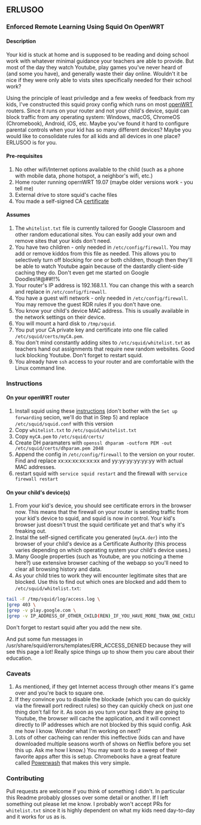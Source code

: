 ## ERLUSOO
### Enforced Remote Learning Using Squid On OpenWRT

#### Description

Your kid is stuck at home and is supposed to be reading and doing school work with whatever minimal guidance your teachers are able to provide. But most of the day they watch Youtube, play games you've never heard of (and some you have), and generally waste their day online. Wouldn't it be nice if they were only able to vists sites specifically needed for their school work?

Using the principle of least priviledge and a few weeks of feedback from my kids, I've constructed this squid proxy config which runs on most [openWRT](https://openwrt.org) routers. Since it runs on your router and not your child's device, squid can block traffic from any operating system: Windows, macOS, ChromeOS (Chromebook), Android, iOS, etc. Maybe you've found it hard to configure parental controls when your kid has so many different devices? Maybe you would like to consolidate rules for all kids and all devices in one place? ERLUSOO is for you.

#### Pre-requisites

1. No other wifi/Internet options available to the child (such as a phone with mobile data, phone hotspot, a neighbor's wifi, etc.)
1. Home router running opernWRT 19.07 (maybe older versions work - you tell me)
1. External drive to store squid's cache files
1. You made a self-signed CA [certificate](https://wiki.squid-cache.org/Features/DynamicSslCert)

#### Assumes
1. The `whitelist.txt` file is currently tailored for Google Classroom and other random educational sites. You can easily add your own and remove sites that your kids don't need.
1. You have two children - only needed in `/etc/config/firewall`. You may add or remove kiddos from this file as needed. This allows you to selectively turn off blocking for one or both children, though then they'll be able to watch Youtube again because of the dastardly client-side caching they do. Don't even get me started on Google Doodles!#@##!!%
1. Your router's IP address is 192.168.1.1. You can change this with a search and replace in `/etc/config/firewall`.
1. You have a guest wifi network - only needed in `/etc/config/firewall`. You may remove the guest RDR rules if you don't have one.
1. You know your child's device MAC address. This is usually available in the network settings on their device.
1. You will mount a hard disk to `/tmp/squid`.
1. You put your CA private key and certificate into one file called `/etc/squid/certs/myCA.pem`.
1. You don't mind constantly adding sites to `/etc/squid/whitelist.txt` as teachers hand out assignments that require new random websites. Good luck blocking Youtube. Don't forget to restart squid.
1. You already have `ssh` access to your router and are comfortable with the Linux command line.

### Instructions
#### On your openWRT router
1. Install squid using these [instructions](https://openwrt.org/docs/guide-user/services/proxy/proxy.squid) (don't bother with the ```Set up forwarding``` secion, we'll do that in Step 5) and replace `/etc/squid/squid.conf` with this version
1. Copy `whitelist.txt` to `/etc/squid/whitelist.txt`
1. Copy `myCA.pem` to `/etc/squid/certs/`
1. Create DH paramaters with `openssl dhparam -outform PEM -out /etc/squid/certs/dhparam.pem 2048`
1. Append the config in `/etc/config/firewall` to the version on your router. Find and replace xx:xx:xx:xx:xx:xx and yy:yy:yy:yy:yy:yy with actual MAC addresses.
1. restart squid with `service squid restart` and the firewall with `service firewall restart`

#### On your child's device(s)
1. From your kid's device, you should see certificate errors in the browser now. This means that the firewall on your router is sending traffic from your kid's device to squid, and squid is now in control. Your kid's browser just doesn't trust the squid certificate yet and that's why it's freaking out.
1. Instal the self-signed certificate you generated (`myCA.der`) into the browser of your child's device as a Certificate Authority (this process varies depending on which operating system your child's device uses.)
1. Many Google properties (such as Youtube, are you noticing a theme here?) use extensive browser caching of the webapp so you'll need to clear all browsing history and data.
1. As your child tries to work they will encounter legitimate sites that are blocked. Use this to find out which ones are blocked and add them to `/etc/squid/whitelist.txt`:
```bash
tail -F /tmp/squid/log/access.log \
|grep 403 \
|grep -v play.google.com \
|grep -v IP_ADDRESS_OF_OTHER_CHILD(REN)_IF_YOU_HAVE_MORE_THAN_ONE_CHILD
```

Don't forget to restart squid after you add the new site.

And put some fun messages in /usr/share/squid/errors/templates/ERR_ACCESS_DENIED because they will see this page a lot! Really spice things up to show them you care about their education.

### Caveats

1. As mentioned, if they get Internet access through other means it's game over and you're back to square one.
1. If they convince you to disable the blockade (which you can do quickly via the firewall port redirect rules) so they can quickly check on just one thing don't fall for it. As soon as you turn your back they are going to Youtube, the browser will cache the application, and it will connect directly to IP addresses which are not blocked by this squid config. Ask me how I know. Wonder what I'm working on next?
1. Lots of other cacheing can render this ineffective (kids can and have downloaded multiple seasons worth of shows on Netflix before you set this up. Ask me how I know.) You may want to do a sweep of their favorite apps after this is setup. Chromebooks have a great feature called [Powerwash](https://support.google.com/chromebook/answer/183084?hl=en) that makes this very simple.

### Contributing

Pull requests are welcome if you think of something I didn't. In particular this Readme probably glosses over some detail or another. If I left something out please let me know. I probably won't accept PRs for `whitelist.txt` since it is highly dependent on what my kids need day-to-day and it works for us as is.
